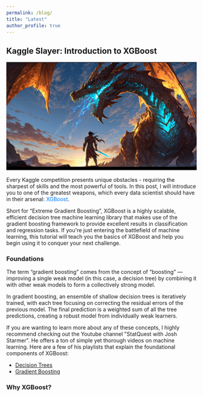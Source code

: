 ```yaml
---
permalink: /blog/
title: "Latest"
author_profile: true
---
```


## Kaggle Slayer: Introduction to XGBoost

<img src="/images/dragon_slayer.png" alt="Dragon Slayer" class="float-right"/>

Every Kaggle competition presents unique obstacles - requiring the sharpest of skills and the most powerful of tools. In this post, I will introduce you to one of the greatest weapons, which every data scientist should have in their arsenal: <span style="color:#007BFF;">XGBoost</span>. 

Short for “Extreme Gradient Boosting”, XGBoost is a highly scalable, efficient decision tree machine learning library that makes use of the gradient boosting framework to provide excellent results in classification and regression tasks. If you're just entering the battlefield of machine learning, this tutorial will teach you the basics of XGBoost and help you begin using it to conquer your next challenge.

### Foundations

The term “gradient boosting” comes from the concept of “boosting” — improving a single weak model (in this case, a decision tree) by combining it with other weak models to form a collectively strong model.

In gradient boosting, an ensemble of shallow decision trees is iteratively trained, with each tree focusing on correcting the residual errors of the previous model. The final prediction is a weighted sum of all the tree predictions, creating a robust model from individually weak learners.

If you are wanting to learn more about any of these concepts, I highly recommend checking out the Youtube channel "StatQuest with Josh Starmer". He offers a ton of simple yet thorough videos on machine learning. Here are a few of his playlists that explain the foundational components of XGBoost:

* [Decision Trees](https://www.youtube.com/watch?v=_L39rN6gz7Y&list=PLblh5JKOoLUKAtDViTvRGFpphEc24M-QH)
* [Gradient Boosting](https://www.youtube.com/watch?v=3CC4N4z3GJc&list=PLblh5JKOoLUJjeXUvUE0maghNuY2_5fY6)

### Why XGBoost?






